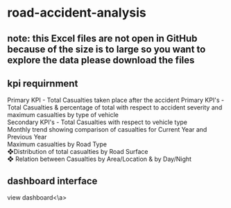 # road-accident-analysis
## note: this Excel files are not open in GitHub because of the size is to large so you want to explore the data please download the files
## kpi requirnment
Primary KPI - Total Casualties taken place after the accident
Primary KPI's - Total Casualties & percentage of total with respect to accident severity and maximum casualties by type of vehicle    
Secondary KPI's - Total Casualties with respect to vehicle type            
Monthly trend showing comparison of casualties for Current Year and Previous Year    
Maximum casualties by Road Type    
❖Distribution of total casualties by Road Surface     
❖ Relation between Casualties by Area/Location & by Day/Night
## dashboard interface
<a hrcf="https://github.com/sudheerbabuk14/road-accident-analysis-using-excel/blob/main/road%20accident%20dashboard%20screen%20shot.png"> view dashboard<\a>
